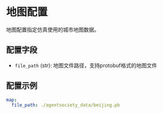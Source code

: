 # 地图配置

地图配置指定仿真使用的城市地图数据。

## 配置字段

- `file_path` (str): 地图文件路径，支持protobuf格式的地图文件

## 配置示例

```yaml
map:
  file_path: ./agentsociety_data/beijing.pb
```